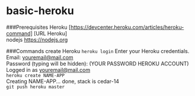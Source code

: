 # basic-heroku

###Prerequisites
Heroku [https://devcenter.heroku.com/articles/heroku-command] [URL Heroku]  
nodejs https://nodejs.org

###Commands create Heroku
`heroku login` 
Enter your Heroku credentials.  
Email: youremail@mail.com  
Password (typing will be hidden): (YOUR PASSWORD HEROKU ACCOUNT)
Logged in as youremail@mail.com  
`heroku create NAME-APP`  
Creating NAME-APP... done, stack is cedar-14  
`git push heroku master`  
